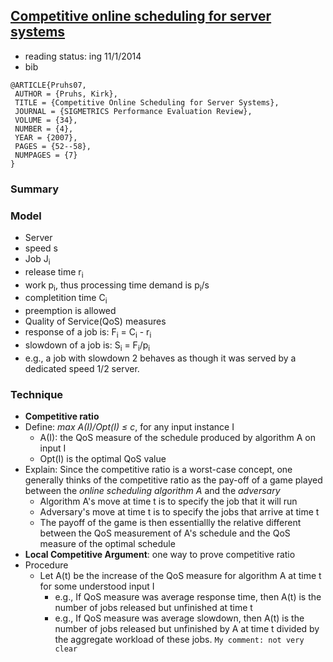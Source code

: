 ## [Competitive online scheduling for server systems](http://dl.acm.org/citation.cfm?id=1243411)

- reading status: ing 11/1/2014
- bib
```
@ARTICLE{Pruhs07,
 AUTHOR = {Pruhs, Kirk},
 TITLE = {Competitive Online Scheduling for Server Systems},
 JOURNAL = {SIGMETRICS Performance Evaluation Review},
 VOLUME = {34},
 NUMBER = {4},
 YEAR = {2007},
 PAGES = {52--58},
 NUMPAGES = {7}
} 
```

### Summary


### Model
- Server
 - speed s
- Job J<sub>i</sub>
 - release time r<sub>i</sub>
 - work p<sub>i</sub>, thus processing time demand is p<sub>i</sub>/s
 - completition time C<sub>i</sub>
 - preemption is allowed
- Quality of Service(QoS) measures
 - response of a job is: F<sub>i</sub> = C<sub>i</sub> - r<sub>i</sub>
 - slowdown of a job is: S<sub>i</sub> = F<sub>i</sub>/p<sub>i</sub>
  - e.g., a job with slowdown 2 behaves as though it was served by a dedicated speed 1/2 server.
 
 
### Technique
- **Competitive ratio**
 - Define: *max A(I)/Opt(I) &le; c*, for any input instance I
    - A(I): the QoS measure of the schedule produced by algorithm A on input I
    - Opt(I) is the optimal QoS value
 - Explain: Since the competitive ratio is a worst-case concept, one generally thinks of the competitive ratio as the pay-off of a game played between the *online scheduling algorithm A* and the *adversary*
    - Algorithm A's move at time t is to specify the job that it will run
    - Adversary's move at time t is to specify the jobs that arrive at time t
    - The payoff of the game is then essentiallly the relative different between the QoS measurement of A's schedule and the QoS measure of the optimal schedule
- **Local Competitive Argument**: one way to prove competitive ratio
 - Procedure
   - Let A(t) be the increase of the QoS measure for algorithm A at time t for some understood input I
      - e.g., If QoS measure was average response time, then A(t) is the number of jobs released but unfinished at time t
      - e.g., If QoS measure was average slowdown, then A(t) is the number of jobs released but unfinished by A at time t divided by the aggregate workload of these jobs. `My comment: not very clear`
